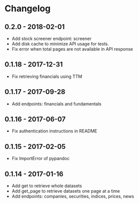 # Changelog

## 0.2.0 - 2018-02-01

* Add stock screener endpoint: screener
* Add disk cache to minimize API usage for tests.
* Fix error when total pages are not available in API response

## 0.1.18 - 2017-12-31

* Fix retrieving financials using TTM

## 0.1.17 - 2017-09-28

* Add endpoints: financials and fundamentals

## 0.1.16 - 2017-06-07

* Fix authentication instructions in README

## 0.1.15 - 2017-02-05

* Fix ImportError of pypandoc

## 0.1.14 - 2017-01-16

* Add get to retrieve whole datasets
* Add get_page to retrieve datasets one page at a time
* Add endpoints: companies, securities, indices, prices, news
